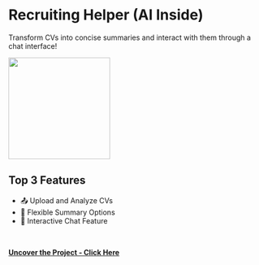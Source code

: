 # Recruiting Helper (AI Inside)
Transform CVs into concise summaries and interact with them through a chat interface!
<br>

<img src="https://github.com/tobwil/markdown_website/assets/72387477/799a29b6-cd31-4054-8119-4773f6e5f0df" height="200">
<br>

## Top 3 Features

* 📤 Upload and Analyze CVs
* 📝 Flexible Summary Options
* 💬 Interactive Chat Feature
<br>

**[<i class="fa-solid fa-up-right-from-square"></i> Uncover the Project - Click Here](https://a.picoapps.xyz/deep-act)**
